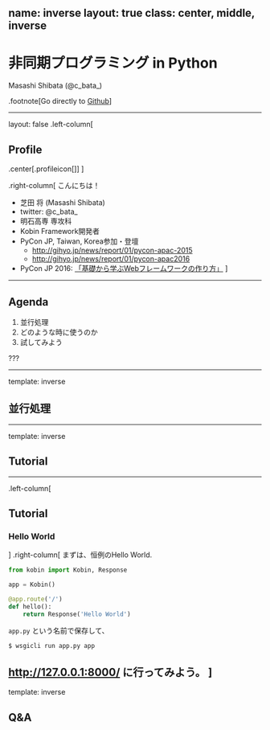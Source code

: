 name: inverse
layout: true
class: center, middle, inverse
---
# 非同期プログラミング in Python

Masashi Shibata (@c\_bata\_)

.footnote[Go directly to [Github](https://github.com/c-bata/asynchronous-python)]

---
layout: false
.left-column[
## Profile
.center[.profileicon[]]
]

.right-column[
こんにちは！

- 芝田 将 (Masashi Shibata)
- twitter: @c\_bata\_
- 明石高専 専攻科
- Kobin Framework開発者
- PyCon JP, Taiwan, Korea参加・登壇
    - http://gihyo.jp/news/report/01/pycon-apac-2015
    - http://gihyo.jp/news/report/01/pycon-apac2016
- PyCon JP 2016: [「基礎から学ぶWebフレームワークの作り方」](http://c-bata.link/webframework-in-python/slide.html#1)
]

---
## Agenda

1. 並行処理
2. どのような時に使うのか
3. 試してみよう

???

---
template: inverse

## 並行処理

---
template: inverse

## Tutorial

---
.left-column[
## Tutorial
### Hello World
]
.right-column[
まずは、恒例のHello World.

```python
from kobin import Kobin, Response

app = Kobin()

@app.route('/')
def hello():
    return Response('Hello World')
```

`app.py` という名前で保存して、

```console
$ wsgicli run app.py app
```

http://127.0.0.1:8000/ に行ってみよう。
]
---
template: inverse

## Q&A

